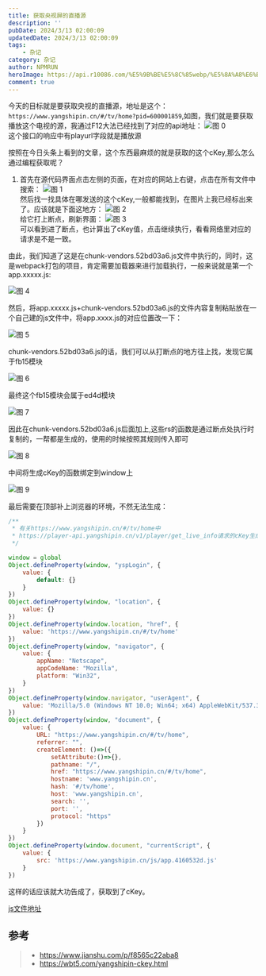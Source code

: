 ```yaml
---
title: 获取央视屏的直播源
description: ''
pubDate: 2024/3/13 02:00:09
updatedDate: 2024/3/13 02:00:09
tags:
    - 杂记
category: 杂记
author: NPMRUN
heroImage: https://api.r10086.com/%E5%9B%BE%E5%8C%85webp/%E5%8A%A8%E6%BC%AB%E7%BB%BC%E5%90%882/69031341_p01.webp
comment: true
---
```


今天的目标就是要获取央视的直播源，地址是这个：`https://www.yangshipin.cn/#/tv/home?pid=600001859`,如图，我们就是要获取播放这个电视的源，我通过F12大法已经找到了对应的api地址：
![图 0](/article/获取央视屏的直播源/2024-03-13_13-02-02-44.png)  
这个接口的响应中有playurl字段就是播放源

按照在今日头条上看到的文章，这个东西最麻烦的就是获取的这个cKey,那么怎么通过编程获取呢？

1. 首先在源代码界面点击左侧的页面，在对应的网站上右键，点击在所有文件中搜索：
![图 1](/article/获取央视屏的直播源/2024-03-13_13-02-08-22.png)  
然后找一找具体在哪发送的这个cKey,一般都能找到，在图片上我已经标出来了。应该就是下面这地方：
![图 2](/article/获取央视屏的直播源/2024-03-13_13-02-10-46.png)  
给它打上断点，刷新界面：
![图 3](/article/获取央视屏的直播源/2024-03-13_13-02-11-32.png)  
可以看到进了断点，也计算出了cKey值，点击继续执行，看看网络里对应的请求是不是一致。

由此，我们知道了这是在chunk-vendors.52bd03a6.js文件中执行的，同时，这是webpack打包的项目，肯定需要加载器来进行加载执行，一般来说就是第一个app.xxxxx.js:

![图 4](/article/获取央视屏的直播源/2024-03-13_13-02-13-50.png)  

然后，将app.xxxxx.js+chunk-vendors.52bd03a6.js的文件内容复制粘贴放在一个自己建的js文件中，将app.xxxx.js的对应位置改一下：

![图 5](/article/获取央视屏的直播源/2024-03-13_13-02-15-55.png)  

chunk-vendors.52bd03a6.js的话，我们可以从打断点的地方往上找，发现它属于fb15模块

![图 6](/article/获取央视屏的直播源/2024-03-13_13-02-20-53.png)  
 
 最终这个fb15模块会属于ed4d模块

 ![图 7](/article/获取央视屏的直播源/2024-03-13_13-02-23-02.png)  

 因此在chunk-vendors.52bd03a6.js后面加上,这些rs的函数是通过断点处执行时复制的，一帮都是生成的，使用的时候按照其规则传入即可

![图 8](/article/获取央视屏的直播源/2024-03-13_13-02-23-31.png)

中间将生成cKey的函数绑定到window上

![图 9](/article/获取央视屏的直播源/2024-03-13_13-02-24-27.png)  

最后需要在顶部补上浏览器的环境，不然无法生成：

```js
/**
 * 有关https://www.yangshipin.cn/#/tv/home中
 * https://player-api.yangshipin.cn/v1/player/get_live_info请求的cKey生成记录
 */

window = global
Object.defineProperty(window, "yspLogin", {
    value: {
        default: {}
    }
})
Object.defineProperty(window, "location", {
    value: {}
})
Object.defineProperty(window.location, "href", {
    value: 'https://www.yangshipin.cn/#/tv/home'
})
Object.defineProperty(window, "navigator", {
    value: {
        appName: "Netscape",
        appCodeName: "Mozilla",
        platform: "Win32",
    }
})
Object.defineProperty(window.navigator, "userAgent", {
    value: 'Mozilla/5.0 (Windows NT 10.0; Win64; x64) AppleWebKit/537.36 (KHTML, like Gecko) Chrome/122.0.0.0 Safari/537.36 Edg/122.0.0.0'
})
Object.defineProperty(window, "document", {
    value: {
        URL: "https://www.yangshipin.cn/#/tv/home",
        referrer: "",
        createElement: ()=>({
            setAttribute:()=>{}, 
            pathname: "/", 
            href: "https://www.yangshipin.cn/#/tv/home", 
            hostname: 'www.yangshipin.cn',
            hash: '#/tv/home',
            host: 'www.yangshipin.cn',
            search: '',
            port: '',
            protocol: "https"
        })
    }
})
Object.defineProperty(window.document, "currentScript", {
    value: {
        src: 'https://www.yangshipin.cn/js/app.4160532d.js'
    }
})
```
这样的话应该就大功告成了，获取到了cKey。

[js文件地址](/files/ying.js)


## 参考

> - https://www.jianshu.com/p/f8565c22aba8
> - https://wbt5.com/yangshipin-ckey.html